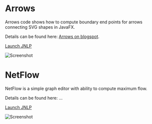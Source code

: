 # Arrows
Arrows code shows how to compute boundary end points for arrows connecting SVG shapes in JavaFX.

Details can be found here: [Arrows on blogspot](http://rrusin.blogspot.com/2011/03/drawing-arrows-in-javafx.html "Arrows on blogspot").

[Launch JNLP](http://sites.google.com/site/rrusin999/syntax/arrows.jnlp "Launch Arrows")

![Screenshot](http://sites.google.com/site/rrusin999/syntax/arrows.png "Screenshot")

# NetFlow
NetFlow is a simple graph editor with ability to compute maximum flow.

Details can be found here: ...

[Launch JNLP](http://sites.google.com/site/rrusin999/syntax/netflow.jnlp "Launch NetFlow")

![Screenshot](http://sites.google.com/site/rrusin999/syntax/netflow.png "Screenshot")
